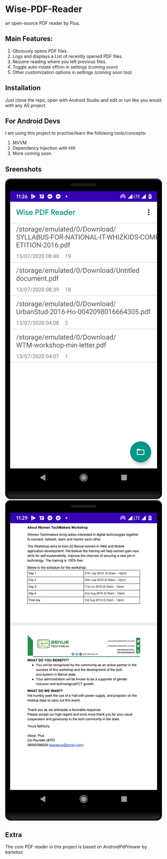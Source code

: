 # Wise-PDF-Reader
an open-source PDF reader by Pius.

## Main Features:
1. Obviously opens PDF files.
2. Logs and displays a List of recently opened PDF files.
3. Resume reading where you left previous files.
4. Toggle auto-rotate off/on in settings (coming soon)
5. Other customization options in settings (coming soon too)

## Installation
Just clone the repo, open with Android Studio and edit or run like you would with any AS project.

## For Android Devs
I am using this project to practise/learn the following tools/concepts:
1. MVVM
2. Dependency Injection with Hilt
3. More coming soon.

## Sreenshots
![Home](/device-2020-09-02-112652.png?raw=true)
![Reader](/device-2020-09-02-112952.png?raw=true "Optional Title")

## Extra
The core PDF reader in this project is based on <a hreff="https://github.com/barteksc/AndroidPdfViewer">AndroidPdfViewer</a> by barteksc
